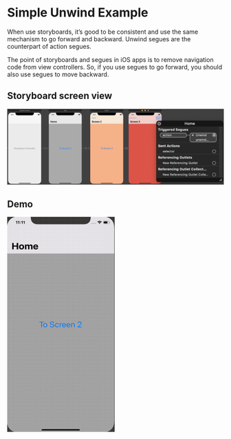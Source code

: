 # Simple Unwind Example
When use storyboards, it’s good to be consistent and use the same mechanism to go forward and backward. Unwind segues are the counterpart of action segues.

The point of storyboards and segues in iOS apps is to remove navigation code from view controllers. So, if you use segues to go forward, you should also use segues to move backward.

## Storyboard screen view

<img src="screenshot/unwindScreenView.png" alt="Unwind screen view">


## Demo
<img src="screenshot/simpleUnwindExample.gif" alt="Example gif" width="250" height="500">

